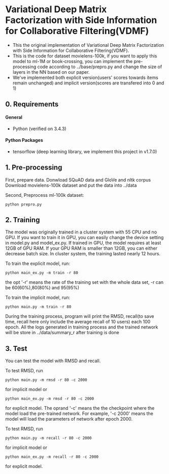 # Variational Deep Matrix Factorization with Side Information for Collaborative Filtering(VDMF)
 
- This the original implementation of Variational Deep Matrix Factorization with Side Information for Collaborative Filtering(VDMF).
- This is the code for dataset movielens-100k, if you want to apply this model to ml-1M or book-crossing, you can implement the pre-processing code according to ../base/prepro.py and change the size of layers in the NN based on our paper.
- We've implemented both explicit version(users' scores towards items remain unchanged) and implicit version(scores are transfered into 0 and 1)

## 0. Requirements
#### General
- Python (verified on 3.4.3)

#### Python Packages
- tensorflow (deep learning library, we implement this project in v1.7.0)

## 1. Pre-processing
First, prepare data. Donwload SQuAD data and GloVe and nltk corpus
Download movielens-100k dataset and put the data into ../data

Second, Preprocess ml-100k dataset:
```
python prepro.py
```

## 2. Training
The model was originally trained in a cluster system with 55 CPU and no GPU.
If you want to train it in GPU, you can easily change the device setting in model.py and model_ex.py.
If trained in GPU, the model requires at least 12GB of GPU RAM.
If your GPU RAM is smaller than 12GB, you can either decrease batch size.
In cluster system, the training lasted nearly 12 hours.

To train the explicit model, run:
```
python main_ex.py -m train -r 80
```
the opt '-r' means the rate of the training set with the whole data set, -r can be 60(60%),80(80%) and 95(95%)

To train the implicit model, run:
```
python main.py -m train -r 80
```

During the training process, program will print the RMSD, recall(to save time, recall here only include the average recall of 10 users) each 100 epoch.
All the logs generated in training process and the trained network will be store in ../data/summary_r after training is done


## 3. Test

You can test the model with RMSD and recall.

To test RMSD, run
```
python main.py -m rmsd -r 80 -c 2000
```
for implicit model or 
```
python main_ex.py -m rmsd -r 80 -c 2000
```
for explicit model.
The oprand '-c' means the the checkpoint where the model load the pre-trained network. For example, '-c 2000' means the model will load the parameters of network after epoch 2000.

To test RMSD, run
```
python main.py -m recall -r 80 -c 2000
```
for implicit model or 
```
python main_ex.py -m recall -r 80 -c 2000
```
for explicit model.